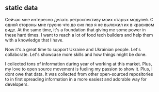 ## static data

Сейчас мне интересно делать ретроспективу моих старых модулей. С одной стороны мне грусно что до сих пор я не выложил их в красивом виде.
At the same time, it's a foundation that giving me some power in these hard times.
I want to reach a lot of food tech builders and help them with a knowledge that I have.

Now it's a great time to support Ukraine and Ukrainian people. Let's collaborate.
Let's showcase more skills and how things might be done.

I collected tons of information during year of working at this market. Plus, my love to open source movement is fueling my passion to show it.
Plus, I dont owe that data. It was collected from other open-sourced repositories to in first spreading information in a more easiest and adorable way for developers.


